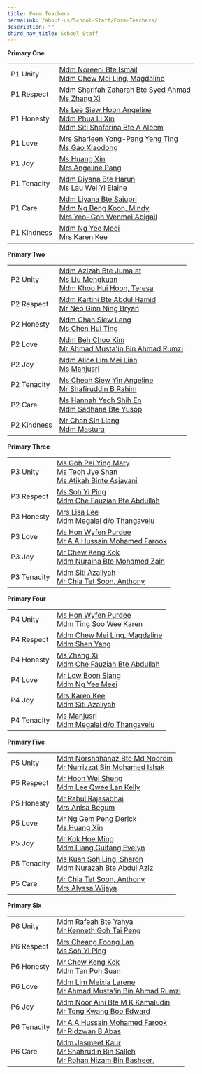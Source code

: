 ```yaml
---
title: Form Teachers
permalink: /about-us/School-Staff/Form-Teachers/
description: ""
third_nav_title: School Staff
---
```

**Primary One**

|  |  |
| -------- | -------- | 
| P1 Unity    | [Mdm Noreeni Bte Ismail](mailto:noreeni_ismail@moe.edu.sg)<br>[Mdm Chew Mei Ling, Magdaline](mailto:chew_mei_ling_magdaline@moe.edu.sg)    | 
|P1 Respect| [Mdm Sharifah Zaharah Bte Syed Ahmad](mailto:sharifah_zaharah_syed_ahma@moe.edu.sg)<br>[Ms Zhang Xi](mailto:zhang_xi@moe.edu.sg)
|P1 Honesty|[Ms Lee Siew Hoon Angeline](mailto:lee_siew_hoon_angeline@moe.edu.sg)<br>[Mdm Phua Li Xin](mailto:phua_li_xin@moe.edu.sg)<br>[Mdm Siti Shafarina Bte A Aleem](mailto:siti_shafarina_abdul_aleem@moe.edu.sg)
|P1 Love|[Mrs Sharleen Yong-Pang Yeng Ting](mailto:sharleen_yong-pang_yeng_ting@moe.edu.sg)<br>[Ms Gao Xiaodong](mailto:gao_xiaodong@moe.edu.sg)
|P1 Joy|[Ms Huang Xin](mailto:xin_huang@moe.edu.sg)<br>[Mrs Angeline Pang](mailto:angeline_pang@moe.edu.sg)
|P1 Tenacity|[Mdm Diyana Bte Harun](mailto:diyana_harun@moe.edu.sg)<br>Ms Lau Wei Yi Elaine
|P1 Care|[Mdm Liyana Bte Sajupri](mailto:liyana_sajupri@moe.edu.sg)<br>[Mdm Ng Beng Koon, Mindy](mailto:ng_beng_koon@moe.edu.sg)<br>[Mrs Yeo-Goh Wenmei Abigail](mailto:goh_wenmei_abigail@moe.edu.sg)
|P1 Kindness|[Mdm Ng Yee Meei](mailto:ng_yee_meei@moe.edu.sg)<br>[Mrs Karen Kee](mailto:karen_kee@moe.edu.sg)

**Primary Two**

|  |  |
| -------- | -------- | 
|P2 Unity|[Mdm Azizah Bte Juma'at](mailto:azizah_jumaat@moe.edu.sg)<br>[Ms Liu Mengkuan](mailto:liu_meng_kuan@moe.edu.sg)<br>[Mdm Khoo Hui Hoon, Teresa](mailto:khoo_hui_hoon@moe.edu.sg)
|P2 Respect|[Mdm Kartini Bte Abdul Hamid](mailto:kartini_abdul_hamid@moe.edu.sg)<br>[Mr Neo Ginn Ning Bryan](mailto:bryan_neo_ginn_ning@moe.edu.sg)
|P2 Honesty|[Mdm Chan Siew Leng](mailto:chan_siew_leng@moe.edu.sg)<br>[Ms Chen Hui Ting](mailto:chen_hui_ting@moe.edu.sg)
|P2 Love|[Mdm Beh Choo Kim](mailto:beh_choo_kim@moe.edu.sg)<br>[Mr Ahmad Musta'in Bin Ahmad Rumzi](mailto:ahmad_mustain@moe.edu.sg)
|P2 Joy|[Mdm Alice Lim Mei Lian](mailto:lim_mei_lian_alice@moe.edu.sg)<br>[Ms Manjusri](mailto:manjusri_veeragoo_sg@moe.edu.sg)|
|P2 Tenacity|[Ms Cheah Siew Yin Angeline](mailto:cheah_siew_yin_angeline@moe.edu.sg)<br>[Mr Shafiruddin B Rahim](mailto:shafiruddin_b_rahim@moe.edu.sg)
|P2 Care|[Ms Hannah Yeoh Shih En](mailto:hannah_yeoh_shih_en@moe.edu.sg)<br>[Mdm Sadhana Bte Yusop](mailto:sadhana_yusop@moe.edu.sg)
|P2 Kindness|[Mr Chan Sin Liang](mailto:chan_sin_liang@moe.edu.sg)<br>[Mdm Mastura](mailto:mastura_noordin@moe.edu.sg)

**Primary Three**

|  |  |
| -------- | -------- | 
|P3 Unity|[Ms Goh Pei Ying Mary](mailto:goh_pei_ying_mary@moe.edu.sg)<br>[Ms Teoh Jye Shan](mailto:teoh_jye_shan@moe.edu.sg)<br>[Ms Atikah Binte Asjayani](mailto:atikah_asjayani@moe.edu.sg)
|P3 Respect|[Ms Soh Yi Ping](mailto:soh_yi_ping@moe.edu.sg)<br>[Mdm Che Fauziah Bte Abdullah](mailto:che_fauziah_abdullah@moe.edu.sg)
|P3 Honesty|[Mrs Lisa Lee](mailto:lisa_lee-chong@moe.edu.sg)<br>[Mdm Megalai d/o Thangavelu](mailto:megalai_thangavelu@moe.edu.sg)
|P3 Love|[Ms Hon Wyfen Purdee](mailto:hon_wyfen_purdee@moe.edu.sg)<br>[Mr A A Hussain Mohamed Farook](mailto:a_a_hussain_mohamed@moe.edu.sg)
|P3 Joy|[Mr Chew Keng Kok](mailto:chew_keng_kok@moe.edu.sg)<br>[Mdm Nuraina Bte Mohamed Zain](mailto:nuraina_mohamed_zain@moe.edu.sg)
|P3 Tenacity|[Mdm Siti Azaliyah](mailto:siti_azaliyah_abdul_majid@moe.edu.sg)<br>[Mr Chia Tet Soon, Anthony](mailto:chia_tet_soon_anthony@moe.edu.sg)

**Primary Four**

|  |  |
| -------- | -------- | 
|P4 Unity|[Ms Hon Wyfen Purdee](mailto:hon_wyfen_purdee@moe.edu.sg)<br>[Mdm Ting Soo Wee Karen](mailto:ting_soo_wee@moe.edu.sg)
|P4 Respect|[Mdm Chew Mei Ling, Magdaline](mailto:chew_mei_ling_magdaline@moe.edu.sg)<br>[Mdm Shen Yang](mailto:shen_yang@moe.edu.sg)
|P4 Honesty|[Ms Zhang Xi](mailto:zhang_xi@moe.edu.sg)<br>[Mdm Che Fauziah Bte Abdullah](mailto:che_fauziah_abdullah@moe.edu.sg)
|P4 Love|[Mr Low Boon Siang](mailto:low_boon_siang@moe.edu.sg)<br>[Mdm Ng Yee Meei](mailto:ng_yee_meei@moe.edu.sg)
|P4 Joy|[Mrs Karen Kee](mailto:karen_kee@moe.edu.sg)<br>[Mdm Siti Azaliyah](mailto:siti_azaliyah_abdul_majid@moe.edu.sg)
|P4 Tenacity|[Ms Manjusri](mailto:manjusri_veeragoo_sg@moe.edu.sg)<br>[Mdm Megalai d/o Thangavelu](mailto:megalai_thangavelu@moe.edu.sg)

**Primary Five**

|  |  |
| -------- | -------- | 
|P5 Unity|[Mdm Norshahanaz Bte Md Noordin](mailto:norshahanaz_md_noordin@moe.edu.sg)<br>[Mr Nurrizzat Bin Mohamed Ishak](mailto:nurrizzat_mohamed_ishak@moe.edu.sg)
|P5 Respect|[Mr Hoon Wei Sheng](mailto:hoon_wei_sheng@moe.edu.sg)<br>[Mdm Lee Qwee Lan Kelly](mailto:lee_qwee_lan_kelly@moe.edu.sg)
|P5 Honesty|[Mr Rahul Rajasabhai](mailto:rahul_rajasabhai@moe.edu.sg)<br>[Mrs Anisa Begum](mailto:anisa_begum@moe.edu.sg)
|P5 Love|[Mr Ng Gem Peng Derick](mailto:ng_gem_peng_derick@moe.edu.sg)<br>[Ms Huang Xin](mailto:xin_huang@moe.edu.sg)
|P5 Joy|[Mr Kok Hoe Ming](mailto:kok_hoe_ming@moe.edu.sg)<br>[Mdm Liang Guifang Evelyn](mailto:liang_guifang_evelyn@moe.edu.sg)
|P5 Tenacity|[Ms Kuah Soh Ling, Sharon](mailto:kuah_soh_ling@moe.edu.sg)<br>[Mdm Nurazah Bte Abdul Aziz](mailto:nurazah_abdul_aziz@moe.edu.sg)
|P5 Care|[Mr Chia Tet Soon, Anthony](mailto:chia_tet_soon_anthony@moe.edu.sg)<br>[Mrs Alyssa Wijaya](mailto:chng_hwee_hwee@moe.edu.sg)

**Primary Six**

|  |  |
| -------- | -------- | 
|P6 Unity|[Mdm Rafeah Bte Yahya](mailto:rafeah_yahya@moe.edu.sg)<br>[Mr Kenneth Goh Tai Peng](mailto:kenneth_goh_tai_peng@moe.edu.sg)
|P6 Respect|[Mrs Cheang Foong Lan](mailto:leong_foong_lan@moe.edu.sg)<br>[Ms Soh Yi Ping](mailto:soh_yi_ping@moe.edu.sg)
|P6 Honesty|[Mr Chew Keng Kok](mailto:chew_keng_kok@moe.edu.sg)<br>[Mdm Tan Poh Suan](mailto:tan_poh_suan_b@moe.edu.sg)
|P6 Love|[Mdm Lim Meixia Larene](mailto:lim_mei_xia_larene@moe.edu.sg)<br>[Mr Ahmad Musta'in Bin Ahmad Rumzi](mailto:ahmad_mustain@moe.edu.sg)
|P6 Joy|[Mdm Noor Aini Bte M K Kamaludin](mailto:noor_aini@moe.edu.sg)<br>[Mr Tong Kwang Boo Edward](mailto:tong_kwang_boo@moe.edu.sg)
|P6 Tenacity|[Mr A A Hussain Mohamed Farook](mailto:a_a_hussain_mohamed@moe.edu.sg)<br>[Mr Ridzwan B Abas](mailto:ridzwan_b_abas@moe.edu.sg)
|P6 Care|[Mdm Jasmeet Kaur](mailto:jasmeet_kaur@moe.edu.sg)<br>[Mr Shahrudin Bin Salleh](mailto:shahrudin_salleh@moe.edu.sg)<br>[Mr Rohan Nizam Bin Basheer](mailto:rohan_nizam_basheer@moe.edu.sg),